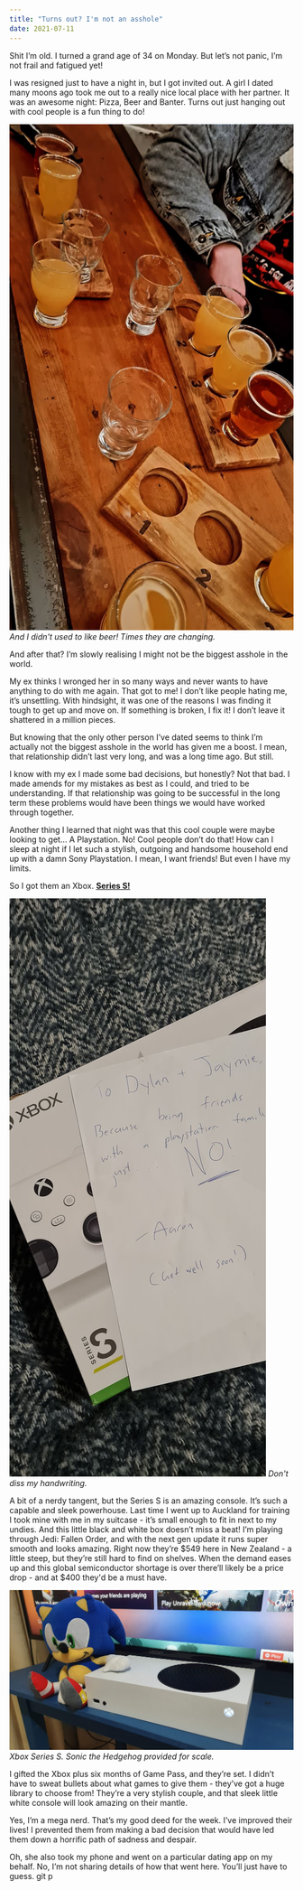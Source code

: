 ```yaml
---
title: "Turns out? I'm not an asshole"
date: 2021-07-11
---
```


Shit I’m old. I turned a grand age of 34 on Monday. But let’s not panic, I’m not frail and fatigued yet!

I was resigned just to have a night in, but I got invited out. A girl I dated many moons ago took me out to a really nice local place with her partner. It was an awesome night: Pizza, Beer and Banter. Turns out just hanging out with cool people is a fun thing to do!

[![drinks.](../../assets/images/blog/drinks.jpg)](../../assets/images/blog/drinks.jpg)
_And I didn't used to like beer! Times they are changing._

And after that? I’m slowly realising I might not be the biggest asshole in the world.

My ex thinks I wronged her in so many ways and never wants to have anything to do with me again. That got to me! I don’t like people hating me, it’s unsettling. With hindsight, it was one of the reasons I was finding it tough to get up and move on. If something is broken, I fix it! I don’t leave it shattered in a million pieces.

But knowing that the only other person I’ve dated seems to think I’m actually not the biggest asshole in the world has given me a boost. I mean, that relationship didn’t last very long, and was a long time ago. But still.

I know with my ex I made some bad decisions, but honestly? Not that bad. I made amends for my mistakes as best as I could, and tried to be understanding. If that relationship was going to be successful in the long term these problems would have been things we would have worked through together.

Another thing I learned that night was that this cool couple were maybe looking to get… A Playstation. No! Cool people don’t do that! How can I sleep at night if I let such a stylish, outgoing and handsome household end up with a damn Sony Playstation. I mean, I want friends! But even I have my limits.

So I got them an Xbox. **[Series S!](https://www.xbox.com/en-NZ/consoles/xbox-series-s)**

[![handwriting.](../../assets/images/blog/xboxnote.jpg)](../../assets/images/blog/xboxnote.jpg)
_Don't diss my handwriting._

A bit of a nerdy tangent, but the Series S is an amazing console. It’s such a capable and sleek powerhouse. Last time I went up to Auckland for training I took mine with me in my suitcase - it’s small enough to fit in next to my undies. And this little black and white box doesn’t miss a beat! I’m playing through Jedi: Fallen Order, and with the next gen update it runs super smooth and looks amazing. Right now they’re $549 here in New Zealand - a little steep, but they’re still hard to find on shelves. When the demand eases up and this global semiconductor shortage is over there’ll likely be a price drop - and at $400 they'd be a must have.

[![Gin.](../../assets/images/blog/sonicscale.jpg)](../../assets/images/blog/sonicscale.jpg)
_Xbox Series S. Sonic the Hedgehog provided for scale._

I gifted the Xbox plus six months of Game Pass, and they’re set. I didn’t have to sweat bullets about what games to give them - they’ve got a huge library to choose from! They’re a very stylish couple, and that sleek little white console will look amazing on their mantle.

Yes, I’m a mega nerd. That’s my good deed for the week. I’ve improved their lives! I prevented them from making a bad decision that would have led them down a horrific path of sadness and despair.

Oh, she also took my phone and went on a particular dating app on my behalf. No, I’m not sharing details of how that went here. You’ll just have to guess.
git p
